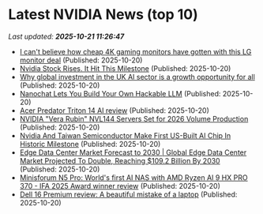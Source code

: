 # Latest NVIDIA News (top 10)
_Last updated: **2025-10-21 11:26:47**_

- [I can't believe how cheap 4K gaming monitors have gotten with this LG monitor deal](https://www.eurogamer.net/i-cant-believe-how-cheap-4k-gaming-monitors-have-gotten-with-this-lg-monitor-deal) (Published: 2025-10-20)
- [Nvidia Stock Rises. It Hit This Milestone](https://biztoc.com/x/124b6ec4b5a6d788) (Published: 2025-10-20)
- [Why global investment in the UK AI sector is a growth opportunity for all](https://www.computerweekly.com/blog/Ahead-in-the-Clouds/Why-global-investment-in-the-UK-AI-sector-is-a-growth-opportunity-for-all) (Published: 2025-10-20)
- [Nanochat Lets You Build Your Own Hackable LLM](https://hackaday.com/2025/10/20/nanochat-lets-you-build-your-own-hackable-llm/) (Published: 2025-10-20)
- [Acer Predator Triton 14 AI review](https://www.pcgamer.com/hardware/gaming-laptops/acer-predator-triton-14-ai-review/) (Published: 2025-10-20)
- [NVIDIA "Vera Rubin" NVL144 Servers Set for 2026 Volume Production](https://www.techpowerup.com/342049/nvidia-vera-rubin-nvl144-servers-set-for-2026-volume-production) (Published: 2025-10-20)
- [Nvidia And Taiwan Semiconductor Make First US-Built AI Chip In Historic Milestone](https://biztoc.com/x/4ee81b4bb6672a3e) (Published: 2025-10-20)
- [Edge Data Center Market Forecast to 2030 | Global Edge Data Center Market Projected To Double, Reaching $109.2 Billion By 2030](https://www.globenewswire.com/news-release/2025/10/20/3169204/28124/en/Edge-Data-Center-Market-Forecast-to-2030-Global-Edge-Data-Center-Market-Projected-To-Double-Reaching-109-2-Billion-By-2030.html) (Published: 2025-10-20)
- [Minisforum N5 Pro: World's first AI NAS with AMD Ryzen AI 9 HX PRO 370 - IFA 2025 Award winner review](https://www.notebookcheck.net/Minisforum-N5-Pro-World-s-first-AI-NAS-with-AMD-Ryzen-AI-9-HX-PRO-370-IFA-2025-Award-winner-review.1142209.0.html) (Published: 2025-10-20)
- [Dell 16 Premium review: A beautiful mistake of a laptop](https://www.pcworld.com/article/2945296/dell-16-premium-review.html) (Published: 2025-10-20)
